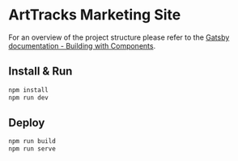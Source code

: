 # ArtTracks Marketing Site

For an overview of the project structure please refer to the [Gatsby documentation - Building with Components](https://www.gatsbyjs.org/docs/building-with-components/).

## Install & Run

```sh
npm install
npm run dev
```

## Deploy

```sh
npm run build
npm run serve
```